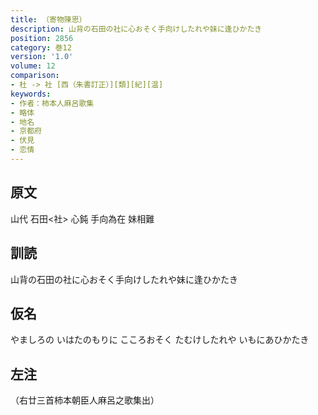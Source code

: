 ```yaml
---
title: （寄物陳思）
description: 山背の石田の社に心おそく手向けしたれや妹に逢ひかたき
position: 2856
category: 巻12
version: '1.0'
volume: 12
comparison:
- 杜 -> 社 [西（朱書訂正）][類][紀][温]
keywords:
- 作者：柿本人麻呂歌集
- 略体
- 地名
- 京都府
- 伏見
- 恋情
---
```


## 原文

山代 石田<社> 心鈍 手向為在 妹相難

## 訓読

山背の石田の社に心おそく手向けしたれや妹に逢ひかたき

## 仮名

やましろの いはたのもりに こころおそく たむけしたれや いもにあひかたき

## 左注

（右廿三首柿本朝臣人麻呂之歌集出）
